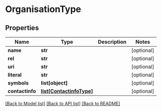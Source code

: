 # OrganisationType

## Properties
Name | Type | Description | Notes
------------ | ------------- | ------------- | -------------
**name** | **str** |  | [optional] 
**rel** | **str** |  | [optional] 
**uri** | **str** |  | [optional] 
**literal** | **str** |  | [optional] 
**symbols** | **list[object]** |  | [optional] 
**contactinfo** | [**list[ContactinfoType]**](ContactinfoType.md) |  | [optional] 

[[Back to Model list]](../README.md#documentation-for-models) [[Back to API list]](../README.md#documentation-for-api-endpoints) [[Back to README]](../README.md)

